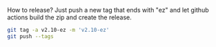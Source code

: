 How to release? Just push a new tag that ends with "ez" and let github actions build the zip and create the release.

```bash
git tag -a v2.10-ez -m 'v2.10-ez'
git push --tags
```
